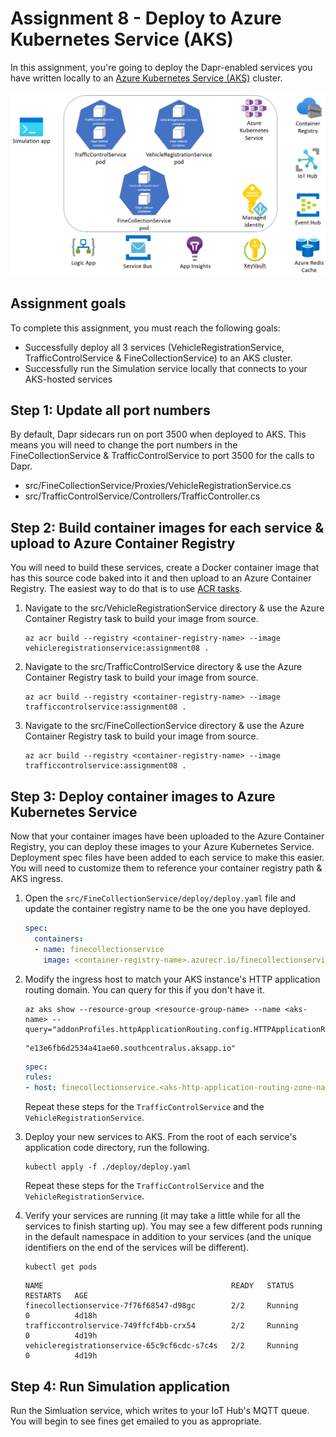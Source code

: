 # Assignment 8 - Deploy to Azure Kubernetes Service (AKS)

In this assignment, you're going to deploy the Dapr-enabled services you have written locally to an [Azure Kubernetes Service (AKS)](https://docs.microsoft.com/en-us/azure/aks/) cluster.

![architecture](./img/architecture.png)

## Assignment goals

To complete this assignment, you must reach the following goals:

- Successfully deploy all 3 services (VehicleRegistrationService, TrafficControlService & FineCollectionService) to an AKS cluster.
- Successfully run the Simulation service locally that connects to your AKS-hosted services

## Step 1: Update all port numbers

By default, Dapr sidecars run on port 3500 when deployed to AKS. This means you will need to change the port numbers in the FineCollectionService & TrafficControlService to port 3500 for the calls to Dapr.

- src/FineCollectionService/Proxies/VehicleRegistrationService.cs
- src/TrafficControlService/Controllers/TrafficController.cs

## Step 2: Build container images for each service & upload to Azure Container Registry

You will need to build these services, create a Docker container image that has this source code baked into it and then upload
to an Azure Container Registry. The easiest way to do that is to use [ACR tasks](https://docs.microsoft.com/en-us/azure/container-registry/container-registry-tasks-overview).

1. 	Navigate to the src/VehicleRegistrationService directory & use the Azure Container Registry task to build your image from source.

    ```shell
    az acr build --registry <container-registry-name> --image vehicleregistrationservice:assignment08 .
    ```

1. 	Navigate to the src/TrafficControlService directory & use the Azure Container Registry task to build your image from source.

    ```shell
    az acr build --registry <container-registry-name> --image trafficcontrolservice:assignment08 .
    ```

1. 	Navigate to the src/FineCollectionService directory & use the Azure Container Registry task to build your image from source.
  
    ```shell
    az acr build --registry <container-registry-name> --image trafficcontrolservice:assignment08 .		
    ```

## Step 3: Deploy container images to Azure Kubernetes Service

Now that your container images have been uploaded to the Azure Container Registry, you can deploy these images to your Azure
Kubernetes Service. Deployment spec files have been added to each service to make this easier. You will need to customize them
to reference your container registry path & AKS ingress.

1.	Open the `src/FineCollectionService/deploy/deploy.yaml` file and update the container registry name to be the one you have deployed.

    ```yaml
    spec:
      containers:
      - name: finecollectionservice
        image: <container-registry-name>.azurecr.io/finecollectionservice:assignment08
    ```

1.	Modify the ingress host to match your AKS instance's HTTP application routing domain. You can query for this if you don't have it.

    ```shell
    az aks show --resource-group <resource-group-name> --name <aks-name> --query="addonProfiles.httpApplicationRouting.config.HTTPApplicationRoutingZoneName"
    ```

    ```shell
    "e13e6fb6d2534a41ae60.southcentralus.aksapp.io"
    ```

    ```yaml
    spec:
    rules:
    - host: finecollectionservice.<aks-http-application-routing-zone-name>
    ```
    
    Repeat these steps for the `TrafficControlService` and the `VehicleRegistrationService`.

1. 	Deploy your new services to AKS. From the root of each service's application code directory, run the following.

    ```shell
    kubectl apply -f ./deploy/deploy.yaml
    ```

    Repeat these steps for the `TrafficControlService` and the `VehicleRegistrationService`.

1.	Verify your services are running (it may take a little while for all the services to finish starting up). You may see
		a few different pods running in the default namespace in addition to your services (and the unique identifiers on the
		end of the services will be different).

    ```shell
    kubectl get pods
    ```

    ```shell
    NAME                                          READY   STATUS             RESTARTS   AGE  
    finecollectionservice-7f76f68547-d98gc        2/2     Running            0          4d18h
    trafficcontrolservice-749ffcf4bb-crx54        2/2     Running            0          4d19h
    vehicleregistrationservice-65c9cf6cdc-s7c4s   2/2     Running            0          4d19h
    ```

## Step 4: Run Simulation application

Run the Simluation service, which writes to your IoT Hub's MQTT queue. You will begin to see fines get emailed to you as
appropriate.